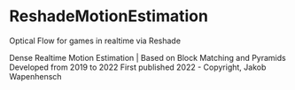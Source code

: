 # ReshadeMotionEstimation
Optical Flow for games in realtime via Reshade

Dense Realtime Motion Estimation | Based on Block Matching and Pyramids
Developed from 2019 to 2022
First published 2022 - Copyright, Jakob Wapenhensch

